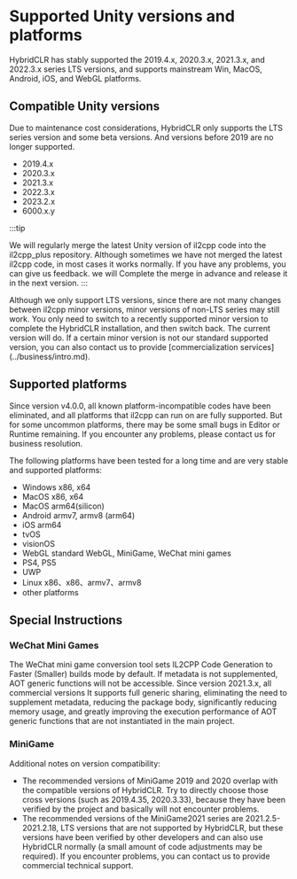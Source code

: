 # Supported Unity versions and platforms

HybridCLR has stably supported the 2019.4.x, 2020.3.x, 2021.3.x, and 2022.3.x series LTS versions, and supports mainstream Win, MacOS, Android, iOS, and WebGL platforms.

## Compatible Unity versions

Due to maintenance cost considerations, HybridCLR only supports the LTS series version and some beta versions. And versions before 2019 are no longer supported.

- 2019.4.x
- 2020.3.x
- 2021.3.x
- 2022.3.x
- 2023.2.x
- 6000.x.y

:::tip

We will regularly merge the latest Unity version of il2cpp code into the il2cpp_plus repository. Although sometimes we have not merged the latest il2cpp code, in most cases it works normally. If you have any problems, you can give us feedback. we will
Complete the merge in advance and release it in the next version.
:::

Although we only support LTS versions, since there are not many changes between il2cpp minor versions, minor versions of non-LTS series may still work. You only need to switch to a recently supported minor version to complete the HybridCLR installation, and then switch back. The current version will do.
If a certain minor version is not our standard supported version, you can also contact us to provide [commercialization services] (../business/intro.md).


## Supported platforms

Since version v4.0.0, all known platform-incompatible codes have been eliminated, and all platforms that il2cpp can run on are fully supported. But for some uncommon platforms, there may be some small bugs in Editor or Runtime remaining.
If you encounter any problems, please contact us for business resolution.

The following platforms have been tested for a long time and are very stable and supported platforms:

- Windows x86, x64
- MacOS x86, x64
- MacOS arm64(silicon)
- Android armv7, armv8 (arm64)
- iOS arm64
- tvOS
- visionOS
- WebGL standard WebGL, MiniGame, WeChat mini games
- PS4, PS5
- UWP
- Linux x86、x86、armv7、armv8
- other platforms

## Special Instructions

### WeChat Mini Games

The WeChat mini game conversion tool sets IL2CPP Code Generation to Faster (Smaller) builds mode by default. If metadata is not supplemented, AOT generic functions will not be accessible. Since version 2021.3.x, all commercial versions
It supports full generic sharing, eliminating the need to supplement metadata, reducing the package body, significantly reducing memory usage, and greatly improving the execution performance of AOT generic functions that are not instantiated in the main project.

### MiniGame

Additional notes on version compatibility:

- The recommended versions of MiniGame 2019 and 2020 overlap with the compatible versions of HybridCLR. Try to directly choose those cross versions (such as 2019.4.35, 2020.3.33), because they have been verified by the project and basically will not encounter problems.
- The recommended versions of the MiniGame2021 series are 2021.2.5-2021.2.18, LTS versions that are not supported by HybridCLR, but these versions have been verified by other developers and can also use HybridCLR normally (a small amount of code adjustments may be required). If you encounter problems, you can contact us to provide commercial technical support.